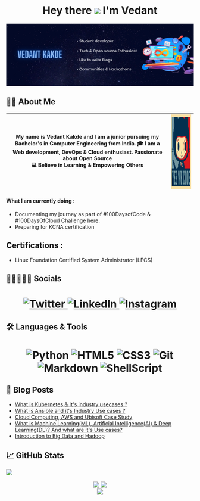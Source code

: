 <h1 align="center"> Hey there <img src="https://media.giphy.com/media/hvRJCLFzcasrR4ia7z/giphy.gif" width="28"> I'm Vedant</h1>

<img align="center" src="assets/LinkedIN banner (1).png">

## 👨‍💻 About Me
|<p align="center">My name is <b>Vedant Kakde</b> and I am a junior pursuing my Bachelor's in Computer Engineering from India. 🎓 I am a <b>Web development, DevOps & Cloud enthusiast</b>. Passionate about <b>Open Source</b> <br>💻 Believe in <b>Learning & Empowering Others</b></p>|<img align="center" src="baracktocat.jpg" width="200px" height="200px"> |
| ------- | -------- |

#### What I am currently doing :
- Documenting my journey as part of #100DaysofCode & #100DaysOfCloud Challenge [here](https://www.instagram.com/vedantkakde.tech/).
- Preparing for KCNA certification

## Certifications :
- Linux Foundation Certified System Administrator (LFCS)

## 👩🏼‍🤝‍🧑🏻 Socials

<h1 align = "center">
  
  <a href="https://twitter.com/vedantstwt" target="_blank"><img alt="Twitter" title="Twitter" src="https://img.shields.io/badge/-Twitter-1DA1F2?style=for-the-badge&logo=twitter&logoColor=white"/>
</a> <a href="https://www.linkedin.com/in/vedant-kakde/" target="_blank"><img alt="LinkedIn" title="LinkedIn" src="https://img.shields.io/badge/LinkedIn-%230077B5.svg?&style=for-the-badge&logo=linkedin&logoColor=white"/>
</a> <a href="https://www.instagram.com/vedantkakde.tech/" target="_blank"><img alt="Instagram" title="Instagram" src="https://img.shields.io/badge/Instagram-E4405F?style=for-the-badge&logo=instagram&logoColor=white" />
</a>
</h1>

## 🛠 Languages & Tools 

<h1 align = "center">

![Python](https://img.shields.io/badge/Python-3776AB?style=for-the-badge&logo=python&logoColor=white)
![HTML5](https://img.shields.io/badge/HTML5-E34F26?style=for-the-badge&logo=html5&logoColor=white)
![CSS3](https://img.shields.io/badge/CSS3-1572B6?style=for-the-badge&logo=css3&logoColor=white)
![Git](https://img.shields.io/badge/-git-F1502F?style=for-the-badge&logo=git&logoColor=white)
![Markdown](https://img.shields.io/badge/-markdown-747578?style=for-the-badge&logo=markdown&logoColor=white)
![ShellScript](https://img.shields.io/badge/Shell_Script-121011?style=for-the-badge&logo=gnu-bash&logoColor=white)

</h1>

## 📕 Blog Posts
- [What is Kubernetes & It's industry usecases ?](https://www.linkedin.com/pulse/what-kubernetes-its-industry-use-cases-vedant-kakde/)
- [What is Ansible and it's Industry Use cases ?](https://www.linkedin.com/pulse/ansible-its-industry-use-cases-vedant-kakde/)
- [Cloud Computing, AWS and Ubisoft Case Study](https://www.linkedin.com/pulse/cloud-computing-aws-ubisoft-case-study-vedant-kakde/)
- [What is Machine Learning(ML), Artificial Intelligence(AI) & Deep Learning(DL)? And what are it's Use cases?](https://www.linkedin.com/pulse/what-machine-learningml-artificial-intelligenceai-deep-vedant-kakde/)
- [Introduction to Big Data and Hadoop](https://www.linkedin.com/pulse/big-data-vedant-kakde/)

## 📈 GitHub Stats

![](https://activity-graph.herokuapp.com/graph?username=vedant-kakde&theme=react-dark&hide_border=true)

<p align="center">
<img height="180em" src="https://github-readme-stats.vercel.app/api?username=vedant-kakde&amp;show_icons=true&amp;theme=algolia&amp;include_all_commits=true&amp;count_private=true" style="max-width:100%;">
<img style="margin-left=20px;" height="180em" src="https://github-readme-stats.vercel.app/api/top-langs/?username=vedant-kakde&amp;theme=algolia" style="max-width:100%;">
<br>
<img height="180em" style="max-width:100%;" src="https://github-readme-streak-stats.herokuapp.com?user=vedant-kakde&theme=algolia">
 </p>
